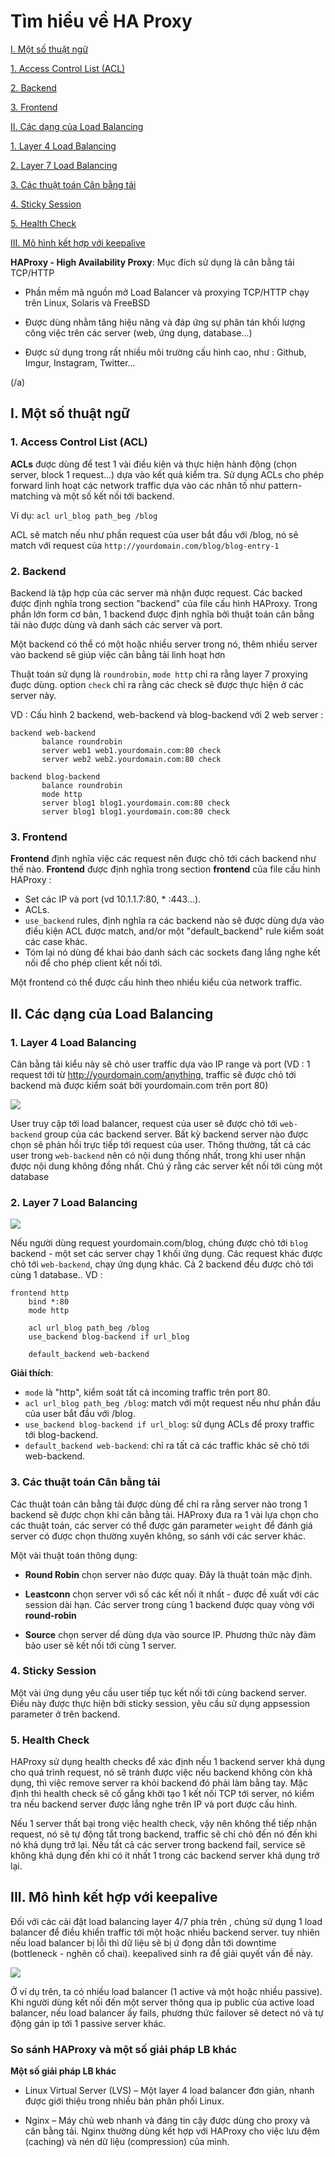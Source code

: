 # Tìm hiểu về HA Proxy

[I. Một số thuật ngữ](#1)

[1. Access Control List (ACL)](#2)

[2. Backend](#3)

[3. Frontend](#4)

[II. Các dạng của Load Balancing](#5)

[1. Layer 4 Load Balancing](#6)

[2. Layer 7 Load Balancing](#7)

[3. Các thuật toán Cân bằng tải](#8)

[4. Sticky Session](#9)

[5. Health Check](#10)

[III. Mô hình kết hợp với keepalive](#11)


**HAProxy - High Availability Proxy**: Mục đích sử dụng là cân bằng tải TCP/HTTP

- Phần mềm mã nguồn mở Load Balancer và proxying TCP/HTTP chạy trên Linux, Solaris và FreeBSD

- Được dùng nhằm tăng hiệu năng và đáp ứng sự phân tán khối lượng công việc trên các server (web, ứng dụng, database...)

- Được sử dụng trong rất nhiều môi trường cấu hình cao, như : Github, Imgur, Instagram, Twitter...

<a name="1">(/a)
## I. Một số thuật ngữ

### 1. Access Control List (ACL)

**ACLs** được dùng để test 1 vài điều kiện và thực hiện hành động (chọn server, block 1 request...) dựa vào kết quả kiểm tra. Sử dụng ACLs cho phép forward linh hoạt các network traffic dựa vào các nhân tố như pattern-matching và một số kết nối tới backend.

Ví dụ: `acl url_blog path_beg /blog`

ACL sẽ match nếu như phần request của user bắt đầu với /blog, nó sẽ match với request của `http://yourdomain.com/blog/blog-entry-1`

### 2. Backend

Backend là tập hợp của các server mà nhận được request. Các backed được định nghĩa trong section "backend" của file cấu hình HAProxy. Trong phần lớn form cơ bản, 1 backend được định nghĩa bởi thuật toán cân bằng tải nào được dùng và danh sách các server và port.

Một backend có thể có một hoặc nhiều server trong nó, thêm nhiều server vào backend sẽ giúp việc cân bằng tải linh hoạt hơn

Thuật toán sử dụng là `roundrobin`, `mode http` chỉ ra rằng layer 7 proxying đuợc dùng. option `check` chỉ ra rằng các check sẽ được thực hiện ở các server này.

VD : Cấu hình 2 backend, web-backend và blog-backend với 2 web server :
```
backend web-backend
	   balance roundrobin
	   server web1 web1.yourdomain.com:80 check
	   server web2 web2.yourdomain.com:80 check

backend blog-backend
	   balance roundrobin
	   mode http
	   server blog1 blog1.yourdomain.com:80 check
	   server blog1 blog1.yourdomain.com:80 check
```

### 3. Frontend

**Frontend** định nghĩa việc các request nên được chỏ tới cách backend như thế nào. **Frontend** được định nghĩa trong section **frontend** của file cấu hình HAProxy :

- Set các IP và port (vd 10.1.1.7:80, * :443...).
- ACLs.
- `use_backend` rules, định nghĩa ra các backend nào sẽ được dùng dựa vào điều kiện ACL được match, and/or một "default_backend" rule kiểm soát các case khác.
- Tóm lại nó dùng để khai báo danh sách các sockets đang lắng nghe kết nối để cho phép client kết nối tới.

Một frontend có thể được cấu hình theo nhiều kiểu của network traffic.

## II. Các dạng của Load Balancing

### 1. Layer 4 Load Balancing

Cân bằng tải kiểu này sẽ chỏ user traffic dựa vào IP range và port (VD : 1 request tới từ http://yourdomain.com/anything, traffic sẽ được chỏ tới backend mà được kiểm soát bởi yourdomain.com trên port 80)

<img src="https://i.imgur.com/xuXhdkH.png">

User truy cập tới load balancer, request của user sẽ được chỏ tới `web-backend` group của các backend server. Bất kỳ backend server nào được chọn sẽ phản hồi trực tiếp tới request của user. Thông thường, tất cả các user trong `web-backend` nên có nội dung thống nhất, trong khi user nhận được nội dung không đồng nhất. Chú ý rằng các server kết nối tới cùng một database

### 2. Layer 7 Load Balancing

<img src="https://i.imgur.com/9FKaudn.png">

Nếu người dùng request yourdomain.com/blog, chúng được chỏ tới `blog` backend - một set các server chạy 1 khối ứng dụng. Các request khác được chỏ tới `web-backend`, chạy ứng dụng khác. Cả 2 backend đều được chỏ tới cùng 1 database.. 
VD :
```
frontend http 
	bind *:80 
	mode http
	
	acl url_blog path_beg /blog
	use_backend blog-backend if url_blog
	
	default_backend web-backend
```
**Giải thích**:

- `mode` là "http", kiểm soát tất cả incoming traffic trên port 80.
- `acl url_blog path_beg /blog`: match với một request nếu như phần đầu của user bắt đầu với /blog.
- `use_backend blog-backend if url_blog`: sử dụng ACLs để proxy traffic tới blog-backend.
- `default_backend web-backend`: chỉ ra tất cả các traffic khác sẽ chỏ tới web-backend.

### 3. Các thuật toán Cân bằng tải

Các thuật toán cân bằng tải được dùng để chỉ ra rằng server nào trong 1 backend sẽ được chọn khi cân bằng tải. HAProxy đưa ra 1 vài lựa chọn cho các thuật toán, các server có thể được gán parameter `weight` để đánh giá server có được chọn thường xuyên không, so sánh với các server khác.

Một vài thuật toán thông dụng:

- **Round Robin** chọn server nào được quay. Đây là thuật toán mặc định.

- **Leastconn** chọn server với số các kết nối ít nhất - được đề xuất với các session dài hạn. Các server trong cùng 1 backend được quay vòng với **round-robin**

- **Source** chọn server dể dùng dựa vào source IP. Phương thức này đảm bảo user sẽ kết nối tới cùng 1 server.

### 4. Sticky Session

Một vài ứng dụng yêu cầu user tiếp tục kết nối tới cùng backend server. Điều này được thực hiện bởi sticky session, yêu cầu sử dụng appsession parameter ở trên backend.

### 5. Health Check

HAProxy sử dụng health checks để xác định nếu 1 backend server khả dụng cho quá trình request, nó sẽ tránh được việc nếu backend không còn khả dụng, thì việc remove server ra khỏi backend đó phải làm bằng tay. Mặc định thì health check sẽ cố gắng khởi tạo 1 kết nối TCP tới server, nó kiểm tra nếu backend server được lắng nghe trên IP và port được cấu hình.

Nếu 1 server thất bại trong việc health check, vậy nên không thể tiếp nhận request, nó sẽ tự động tắt trong backend, traffic sẽ chỉ chỏ đến nó đến khi nó khả dụng trở lại. Nếu tất cả các server trong backend fail, service sẽ không khả dụng đến khi có ít nhất 1 trong các backend server khả dụng trở lại.

## III. Mô hình kết hợp với keepalive


Đối với các cài đặt load balancing layer 4/7 phía trên , chúng sử dụng 1 load balancer để điều khiển traffic tới một hoặc nhiều backend server. tuy nhiên nếu load balancer bị lỗi thì dữ liệu sẽ bị ứ đọng dẫn tới downtime (bottleneck - nghẽn cổ chai). keepalived sinh ra để giải quyết vấn đề này.

<img src="https://i.imgur.com/nBZWycp.gif">

Ở ví dụ trên, ta có nhiều load balancer (1 active và một hoặc nhiều passive). Khi người dùng kết nối đến một server thông qua ip public của active load balancer, nếu load balancer ấy fails, phương thức failover sẽ detect nó và tự động gán ip tới 1 passive server khác.


### So sánh HAProxy và một số giải pháp LB khác

**Một số giải pháp LB khác**

- Linux Virtual Server (LVS) – Một layer 4 load balancer đơn giản, nhanh được giới thiệu trong nhiều bản phân phối Linux.

- Nginx – Máy chủ web nhanh và đáng tin cậy được dùng cho proxy và cân bằng tải. Nginx thường dùng kết hợp với HAProxy cho việc lưu đệm (caching) và nén dữ liệu (compression) của mình.
